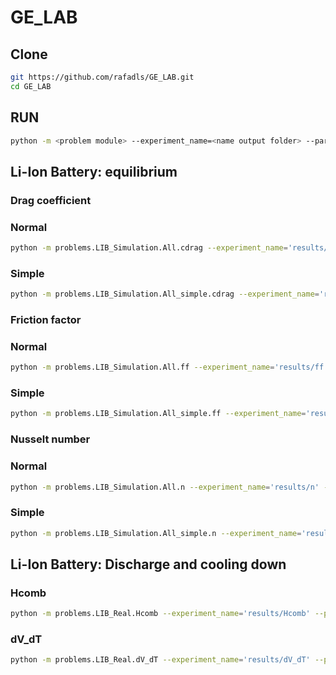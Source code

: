 # GE_LAB

## **Clone**

```bash
git https://github.com/rafadls/GE_LAB.git
cd GE_LAB
```
## **RUN**

```bash
python -m <problem module> --experiment_name=<name output folder> --parameters=<pareameters file> --algorithm=<GE algorithm>
```
## **Li-Ion Battery: equilibrium**
### **Drag coefficient**
### Normal
```bash
python -m problems.LIB_Simulation.All.cdrag --experiment_name='results/cdrag' --parameters='parameters/LIB_Simulation/All/cdrag.yml' --algorithm='SGE'
```
### Simple
```bash
python -m problems.LIB_Simulation.All_simple.cdrag --experiment_name='results/cdrag' --parameters='parameters/LIB_Simulation/All_simple/cdrag.yml' --algorithm='SGE'
```

### **Friction factor**
### Normal
```bash
python -m problems.LIB_Simulation.All.ff --experiment_name='results/ff' --parameters='parameters/LIB_Simulation/All/ff.yml' --algorithm='SGE'
```
### Simple
```bash
python -m problems.LIB_Simulation.All_simple.ff --experiment_name='results/ff' --parameters='parameters/LIB_Simulation/All_simple/ff.yml' --algorithm='SGE'
```

### **Nusselt number**
### Normal
```bash
python -m problems.LIB_Simulation.All.n --experiment_name='results/n' --parameters='parameters/LIB_Simulation/All/n.yml' --algorithm='SGE'
```
### Simple
```bash
python -m problems.LIB_Simulation.All_simple.n --experiment_name='results/n_simple' --parameters='parameters/LIB_Simulation/All_simple/n.yml' --algorithm='SGE'
```

## **Li-Ion Battery: Discharge and cooling down**

### **Hcomb**

```bash
python -m problems.LIB_Real.Hcomb --experiment_name='results/Hcomb' --parameters='parameters/LIB_Real/Hcomb.yml' --algorithm='SGE'
```

### **dV_dT**

```bash
python -m problems.LIB_Real.dV_dT --experiment_name='results/dV_dT' --parameters='parameters/LIB_Real/dV_dT.yml' --algorithm='SGE'
```

